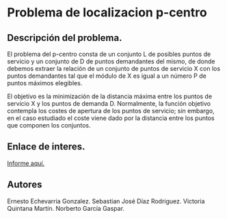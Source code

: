 # Problema de localizacion p-centro

## Descripción del problema.

El problema del p-centro consta de un conjunto L de posibles
puntos de servicio y un conjunto de D de puntos demandantes del mismo,
de donde debemos extraer la relación de un conjunto de puntos de servicio
X con los puntos demandantes tal que el módulo de X es igual a un número P de puntos máximos elegibles. 

El objetivo es la minimización de la distancia máxima entre los puntos de servicio X y 
los puntos de demanda D. Normalmente, la función objetivo contempla los costes de apertura 
de los puntos de servicio; sin embargo, en el caso estudiado el coste viene dado por la distancia entre los puntos
que componen los conjuntos.











## Enlace de interes.

[Informe aquí.](https://www.overleaf.com/15253862jfjgbqkcmgvw#/57706795/)

## Autores 
Ernesto Echevarria Gonzalez.
Sebastian José Díaz Rodriguez.
Victoria Quintana Martín.
Norberto García Gaspar.
